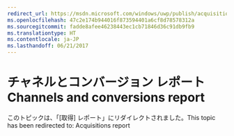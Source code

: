 ```yaml
---
redirect_url: https://msdn.microsoft.com/windows/uwp/publish/acquisitions-report
ms.openlocfilehash: 47c2e174b944016f873594401a6cf8d78578312a
ms.sourcegitcommit: fadde8afee46238443ec1cb71846d36c91db9fb9
ms.translationtype: HT
ms.contentlocale: ja-JP
ms.lasthandoff: 06/21/2017
---
```

# <a name="channels-and-conversions-report"></a><span data-ttu-id="3215e-101">チャネルとコンバージョン レポート</span><span class="sxs-lookup"><span data-stu-id="3215e-101">Channels and conversions report</span></span>

<span data-ttu-id="3215e-102">このトピックは、「[取得] レポート」にリダイレクトされました。</span><span class="sxs-lookup"><span data-stu-id="3215e-102">This topic has been redirected to: Acquisitions report</span></span>